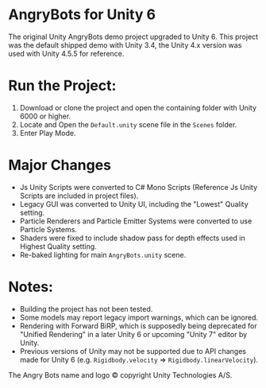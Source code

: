 # AngryBots for Unity 6
The original Unity AngryBots demo project upgraded to Unity 6. This project was the default shipped demo with Unity 3.4, the Unity 4.x version was used with Unity 4.5.5 for reference.

# Run the Project:
1. Download or clone the project and open the containing folder with Unity 6000 or higher.
2. Locate and Open the `Default.unity` scene file in the `Scenes` folder.
3. Enter Play Mode.

# Major Changes
* Js Unity Scripts were converted to C# Mono Scripts (Reference Js Unity Scripts are included in project files).
* Legacy GUI was converted to Unity UI, including the "Lowest" Quality setting.
* Particle Renderers and Particle Emitter Systems were converted to use Particle Systems.
* Shaders were fixed to include shadow pass for depth effects used in Highest Quality setting.
* Re-baked lighting for main `AngryBots.unity` scene.

# Notes:
* Building the project has not been tested.
* Some models may report legacy import warnings, which can be ignored.
* Rendering with Forward BiRP, which is supposedly being deprecated for "Unified Rendering" in a later Unity 6 or upcoming "Unity 7" editor by Unity.
* Previous versions of Unity may not be supported due to API changes made for Unity 6 (e.g. `Rigidbody.velocity` => `Rigidbody.linearVelocity`).

The Angry Bots name and logo © copyright Unity Technologies A/S.
